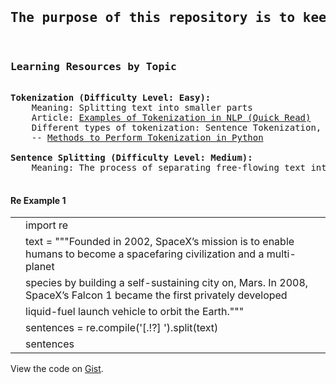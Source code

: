 <pre>
<h2>The purpose of this repository is to keep track of my NLP learning</h2>
<h3><strong>Learning Resources by Topic</strong></h3>
<strong>Tokenization (Difficulty Level: Easy):</strong>
    Meaning: Splitting text into smaller parts
    Article: <a href="https://www.analyticsvidhya.com/blog/2020/05/what-is-tokenization-nlp/" rel="nofollow">Examples of Tokenization in NLP (Quick Read)</a>
    Different types of tokenization: Sentence Tokenization, Word Tofenization, Character Tokenization, Subword tokenization
    -- <a href="https://www.analyticsvidhya.com/blog/2019/07/how-get-started-nlp-6-unique-ways-perform-tokenization/" rel="nofollow">Methods to Perform Tokenization in Python</a>

<strong>Sentence Splitting (Difficulty Level: Medium):</strong>
    Meaning: The process of separating free-flowing text into sentences

</pre>
<section><h4>Re Example 1</h4>
<div class="oembed-gist"><script src="https://gist.github.com/shubham-singh-ss/36a880cce668bb203a99dd9bc5840650.js" type="text/javascript"></script><link rel="stylesheet" href="https://github.githubassets.com/assets/gist-embed-ff75a167df5efbfedb0e388793ca9fe7.css"><div id="gist97055668" class="gist">
    <div class="gist-file" translate="no">
      <div class="gist-data">
        <div class="js-gist-file-update-container js-task-list-container file-box">
  <div id="file-re2-py" class="file my-2">
    
  <div itemprop="text" class="Box-body p-0 blob-wrapper data type-python  ">

      
<div class="js-check-bidi blob-code-content">
  <template class="js-file-alert-template">
  <div data-view-component="true" class="flash flash-warn flash-full d-flex flex-items-center">
  <svg aria-hidden="true" height="16" viewBox="0 0 16 16" version="1.1" width="16" data-view-component="true" class="octicon octicon-alert">
    <path fill-rule="evenodd" d="M8.22 1.754a.25.25 0 00-.44 0L1.698 13.132a.25.25 0 00.22.368h12.164a.25.25 0 00.22-.368L8.22 1.754zm-1.763-.707c.659-1.234 2.427-1.234 3.086 0l6.082 11.378A1.75 1.75 0 0114.082 15H1.918a1.75 1.75 0 01-1.543-2.575L6.457 1.047zM9 11a1 1 0 11-2 0 1 1 0 012 0zm-.25-5.25a.75.75 0 00-1.5 0v2.5a.75.75 0 001.5 0v-2.5z"></path>
</svg>
  
    <span>
      This file contains bidirectional Unicode text that may be interpreted or compiled differently than what appears below. To review, open the file in an editor that reveals hidden Unicode characters.
      <a href="https://github.co/hiddenchars" target="_blank">Learn more about bidirectional Unicode characters</a>
    </span>


  <div data-view-component="true" class="flash-action">        <a href="{{ revealButtonHref }}" data-view-component="true" class="btn-sm btn">
  
  Show hidden characters
  

</a>
</div>
</div></template>
<template class="js-line-alert-template">
  <span aria-label="This line has hidden Unicode characters" data-view-component="true" class="bidi-line-alert tooltipped tooltipped-e">
    <svg aria-hidden="true" height="16" viewBox="0 0 16 16" version="1.1" width="16" data-view-component="true" class="octicon octicon-alert">
    <path fill-rule="evenodd" d="M8.22 1.754a.25.25 0 00-.44 0L1.698 13.132a.25.25 0 00.22.368h12.164a.25.25 0 00.22-.368L8.22 1.754zm-1.763-.707c.659-1.234 2.427-1.234 3.086 0l6.082 11.378A1.75 1.75 0 0114.082 15H1.918a1.75 1.75 0 01-1.543-2.575L6.457 1.047zM9 11a1 1 0 11-2 0 1 1 0 012 0zm-.25-5.25a.75.75 0 00-1.5 0v2.5a.75.75 0 001.5 0v-2.5z"></path>
</svg>
</span></template>

  <table class="highlight tab-size js-file-line-container js-code-nav-container js-tagsearch-file" data-tab-size="8" data-paste-markdown-skip="" data-tagsearch-lang="Python" data-tagsearch-path="re2.py">
        <tbody><tr>
          <td id="file-re2-py-L1" class="blob-num js-line-number js-code-nav-line-number" data-line-number="1"></td>
          <td id="file-re2-py-LC1" class="blob-code blob-code-inner js-file-line"><span class="pl-k">import</span> <span class="pl-s1">re</span></td>
        </tr>
        <tr>
          <td id="file-re2-py-L2" class="blob-num js-line-number js-code-nav-line-number" data-line-number="2"></td>
          <td id="file-re2-py-LC2" class="blob-code blob-code-inner js-file-line"><span class="pl-s1">text</span> <span class="pl-c1">=</span> <span class="pl-s">"""Founded in 2002, SpaceX’s mission is to enable humans to become a spacefaring civilization and a multi-planet </span></td>
        </tr>
        <tr>
          <td id="file-re2-py-L3" class="blob-num js-line-number js-code-nav-line-number" data-line-number="3"></td>
          <td id="file-re2-py-LC3" class="blob-code blob-code-inner js-file-line"><span class="pl-s">species by building a self-sustaining city on, Mars. In 2008, SpaceX’s Falcon 1 became the first privately developed </span></td>
        </tr>
        <tr>
          <td id="file-re2-py-L4" class="blob-num js-line-number js-code-nav-line-number" data-line-number="4"></td>
          <td id="file-re2-py-LC4" class="blob-code blob-code-inner js-file-line"><span class="pl-s">liquid-fuel launch vehicle to orbit the Earth."""</span></td>
        </tr>
        <tr>
          <td id="file-re2-py-L5" class="blob-num js-line-number js-code-nav-line-number" data-line-number="5"></td>
          <td id="file-re2-py-LC5" class="blob-code blob-code-inner js-file-line"><span class="pl-s1">sentences</span> <span class="pl-c1">=</span> <span class="pl-s1">re</span>.<span class="pl-en">compile</span>(<span class="pl-s">'[.!?] '</span>).<span class="pl-en">split</span>(<span class="pl-s1">text</span>)</td>
        </tr>
        <tr>
          <td id="file-re2-py-L6" class="blob-num js-line-number js-code-nav-line-number" data-line-number="6"></td>
          <td id="file-re2-py-LC6" class="blob-code blob-code-inner js-file-line"><span class="pl-s1">sentences</span></td>
        </tr>
  </tbody></table>
</div>


  </div>

  </div>
</div>
</div>
<noscript>View the code on <a href="https://gist.github.com/shubham-singh-ss/36a880cce668bb203a99dd9bc5840650">Gist</a>.</noscript></div>


</section>